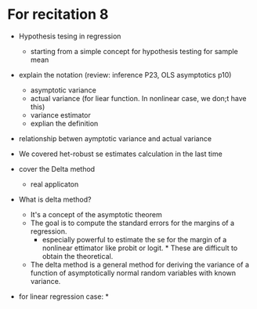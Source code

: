 # For recitation 8
+ Hypothesis tesing in regression 
	* starting from a simple concept for hypothesis testing for sample mean
+ explain the notation (review: inference P23, OLS asymptotics p10)
	* asymptotic variance
	* actual variance (for liear function. In nonlinear case, we don;t have this)
	* variance estimator
	* explian the definition

+ relationship betwen aymptotic variance and actual variance 


+ We covered het-robust se estimates calculation in the last time
+ cover the Delta method
	* real applicaton 


+ What is delta method?
	* It's a concept of the asymptotic theorem
	* The goal is to compute the standard errors for the margins of a regression. 
		- especially powerful to estimate the se for the margin of a nonlinear ettimator like probit or logit. 
				* These are difficult to obtain the theoretical. 
	* The delta method is a general method for deriving the variance of a function of asymptotically normal random variables with known variance. 


+ for linear regression case:
	* 




